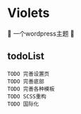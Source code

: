 # Violets
🚧  一个wordpress主题 🚧

## todoList
    TODO 完善设置页
    TODO 完善底部
    TODO 完善各种模板
    TODO SCSS重构
    TODO 国际化